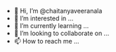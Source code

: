 - 👋 Hi, I’m @chaitanyaveeranala
- 👀 I’m interested in ...
- 🌱 I’m currently learning ...
- 💞️ I’m looking to collaborate on ...
- 📫 How to reach me ...

<!---
chaitanyaveeranala/chaitanyaveeranala is a ✨ special ✨ repository because its `README.md` (this file) appears on your GitHub profile.
You can click the Preview link to take a look at your changes.
--->
